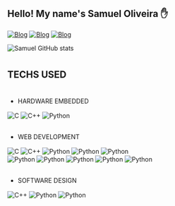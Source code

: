 ## Hello! My name's Samuel Oliveira ✋

[![Blog](	https://img.shields.io/badge/Gmail-D14836?style=for-the-badge&logo=gmail&logoColor=white)]()
[![Blog](	https://img.shields.io/badge/LinkedIn-0077B5?style=for-the-badge&logo=linkedin&logoColor=white)](https://www.linkedin.com/in/samuel-patr%C3%ADcio-7877b3145/)
[![Blog](	https://img.shields.io/badge/Instagram-E4405F?style=for-the-badge&logo=instagram&logoColor=white)](https://www.instagram.com/samoliveirap_/)

![Samuel GitHub stats](https://github-readme-stats.vercel.app/api?username=oliveirasamuel5959&show_icons=true&theme=dracula)
#
## TECHS USED
#

- HARDWARE EMBEDDED

<div style="display: inline_block">
    <img align="center"alt="C" src="https://img.shields.io/badge/C-00599C?style=for-the-badge&logo=c&logoColor=white">
    <img align="center"alt="C++" src="https://img.shields.io/badge/C%2B%2B-00599C?
    style=for-the-badge&logo=c%2B%2B&logoColor=white">
    <img align="center"alt="Python" src="https://img.shields.io/badge/Python-14354C?style=for-the-badge&logo=python&logoColor=white"></br>
</div></br>

- WEB DEVELOPMENT
<div style="display: inline_block">
    <img align="center"alt="C" src="	https://img.shields.io/badge/JavaScript-323330?style=for-the-badge&logo=javascript&logoColor=F7DF1E">
    <img align="center"alt="C++" src="https://img.shields.io/badge/Node.js-43853D?style=for-the-badge&logo=node.js&logoColor=white">
    <img align="center"alt="Python" src="https://img.shields.io/badge/Python-14354C?style=for-the-badge&logo=python&logoColor=white">
    <img align="center"alt="Python" src="https://img.shields.io/badge/Java-ED8B00?style=for-the-badge&logo=openjdk&logoColor=white">
    <img align="center"alt="Python" src="https://img.shields.io/badge/PHP-777BB4?style=for-the-badge&logo=php&logoColor=white"></br>
    <img align="center"alt="Python" src="https://img.shields.io/badge/Express.js-404D59?style=for-the-badge">
    <img align="center"alt="Python" src="https://img.shields.io/badge/Django-092E20?style=for-the-badge&logo=django&logoColor=white">
    <img align="center"alt="Python" src="https://img.shields.io/badge/MySQL-00000F?style=for-the-badge&logo=mysql&logoColor=white">
    <img align="center"alt="Python" src="https://img.shields.io/badge/MongoDB-4EA94B?style=for-the-badge&logo=mongodb&logoColor=white">
    <img align="center"alt="Python" src="https://img.shields.io/badge/SQLite-07405E?style=for-the-badge&logo=sqlite&logoColor=white"></br>
</div></br>

- SOFTWARE DESIGN
<div style="display: inline_block">
    <img align="center"alt="C++" src="https://img.shields.io/badge/C%2B%2B-00599C?
    style=for-the-badge&logo=c%2B%2B&logoColor=white">
    <img align="center"alt="Python" src="https://img.shields.io/badge/Python-14354C?style=for-the-badge&logo=python&logoColor=white">
    <img align="center"alt="Python" src="https://img.shields.io/badge/Java-ED8B00?style=for-the-badge&logo=openjdk&logoColor=white"></br>
</div></br>

